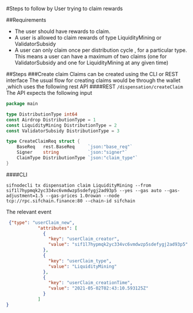 #Steps to follow by User trying to claim rewards

##Requirements
- The user should have rewards to claim.
- A user is allowed to claim rewards of type LiquidityMining or ValidatorSubsidy
- A user can only claim once per distribution cycle , for a particular type. This means a user can have a maximum of two claims (one for ValidatorSubsidy and one for LiquidityMining at any given time)

##Steps
###Create claim
Claims can be created using the CLI or REST interface 
The usual flow for creating claims would be through the wallet ,which uses the following rest API
####REST
```/dispensation/createClaim```  
The API expects the following input
```go
package main

type DistributionType int64
const Airdrop DistributionType = 1
const LiquidityMining DistributionType = 2
const ValidatorSubsidy DistributionType = 3

type CreateClaimReq struct {
	BaseReq   rest.BaseReq     `json:"base_req"`
	Signer    string           `json:"signer"`
	ClaimType DistributionType `json:"claim_type"`   
}
```


####CLI
```shell
sifnodecli tx dispensation claim LiquidityMining --from sif1l7hypmqk2yc334vc6vmdwzp5sdefygj2ad93p5 --yes --gas auto --gas-adjustment=1.5 --gas-prices 1.0rowan --node tcp://rpc.sifchain.finance:80 --chain-id sifchain
```

The relevant event 
```json
 {"type": "userClaim_new",
            "attributes": [
              {
                "key": "userClaim_creator",
                "value": "sif1l7hypmqk2yc334vc6vmdwzp5sdefygj2ad93p5"
              },
              {
                "key": "userClaim_type",
                "value": "LiquidityMining"
              },
              {
                "key": "userClaim_creationTime",
                "value": "2021-05-02T02:43:10.593125Z"
              }
            ]
}

```